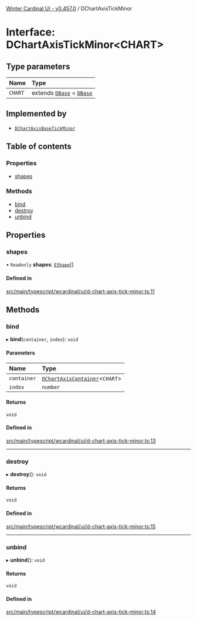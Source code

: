 [Winter Cardinal UI - v0.457.0](../index.md) / DChartAxisTickMinor

# Interface: DChartAxisTickMinor\<CHART\>

## Type parameters

| Name | Type |
| :------ | :------ |
| `CHART` | extends [`DBase`](../classes/DBase.md) = [`DBase`](../classes/DBase.md) |

## Implemented by

- [`DChartAxisBaseTickMinor`](../classes/DChartAxisBaseTickMinor.md)

## Table of contents

### Properties

- [shapes](DChartAxisTickMinor.md#shapes)

### Methods

- [bind](DChartAxisTickMinor.md#bind)
- [destroy](DChartAxisTickMinor.md#destroy)
- [unbind](DChartAxisTickMinor.md#unbind)

## Properties

### shapes

• `Readonly` **shapes**: [`EShape`](EShape.md)[]

#### Defined in

[src/main/typescript/wcardinal/ui/d-chart-axis-tick-minor.ts:11](https://github.com/winter-cardinal/winter-cardinal-ui/blob/v0.457.0/src/main/typescript/wcardinal/ui/d-chart-axis-tick-minor.ts#L11)

## Methods

### bind

▸ **bind**(`container`, `index`): `void`

#### Parameters

| Name | Type |
| :------ | :------ |
| `container` | [`DChartAxisContainer`](DChartAxisContainer.md)\<`CHART`\> |
| `index` | `number` |

#### Returns

`void`

#### Defined in

[src/main/typescript/wcardinal/ui/d-chart-axis-tick-minor.ts:13](https://github.com/winter-cardinal/winter-cardinal-ui/blob/v0.457.0/src/main/typescript/wcardinal/ui/d-chart-axis-tick-minor.ts#L13)

___

### destroy

▸ **destroy**(): `void`

#### Returns

`void`

#### Defined in

[src/main/typescript/wcardinal/ui/d-chart-axis-tick-minor.ts:15](https://github.com/winter-cardinal/winter-cardinal-ui/blob/v0.457.0/src/main/typescript/wcardinal/ui/d-chart-axis-tick-minor.ts#L15)

___

### unbind

▸ **unbind**(): `void`

#### Returns

`void`

#### Defined in

[src/main/typescript/wcardinal/ui/d-chart-axis-tick-minor.ts:14](https://github.com/winter-cardinal/winter-cardinal-ui/blob/v0.457.0/src/main/typescript/wcardinal/ui/d-chart-axis-tick-minor.ts#L14)
